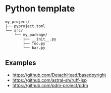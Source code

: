 # Python template

```
my_project/
├── pyproject.toml
└── src/
    └── my_package/
        ├── __init__.py
        ├── foo.py
        └── bar.py
```

## Examples

* <https://github.com/DetachHead/basedpyright>
* <https://github.com/astral-sh/ruff-lsp>
* <https://github.com/pdm-project/pdm>
